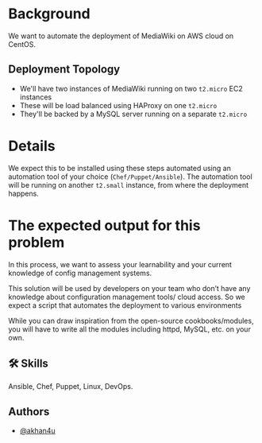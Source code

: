 # Background

We want to automate the deployment of MediaWiki on AWS cloud on CentOS.

## Deployment Topology
 * We'll have two instances of MediaWiki running on two `t2.micro` EC2 instances
 * These will be load balanced using HAProxy on one `t2.micro`
 * They'll be backed by a MySQL server running on a separate `t2.micro`

# Details

We expect this to be installed using these steps automated using an automation tool of your choice (`Chef/Puppet/Ansible`). The automation tool will be running on another `t2.small` instance, from where the deployment happens.

# The expected output for this problem
In this process, we want to assess your learnability and your current knowledge of config management systems.

This solution will be used by developers on your team who don’t have any knowledge about configuration management tools/ cloud access. So we expect a script that automates the deployment to various environments

While you can draw inspiration from the open-source cookbooks/modules, you will have to write all the modules including httpd, MySQL, etc. on your own.


## 🛠 Skills
Ansible, Chef, Puppet, Linux, DevOps.

## Authors

- [@akhan4u](https://www.github.com/akhan4u)
